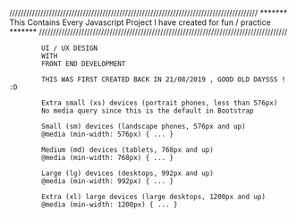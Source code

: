 ////////////////////////////////////////////////////////////////////////////////////////
******* This Contains Every Javascript Project I have created for fun / practice *******
////////////////////////////////////////////////////////////////////////////////////////

            UI / UX DESIGN 
            WITH
            FRONT END DEVELOPMENT

            THIS WAS FIRST CREATED BACK IN 21/08/2019 , GOOD OLD DAYSSS ! :D

            Extra small (xs) devices (portrait phones, less than 576px)
            No media query since this is the default in Bootstrap

            Small (sm) devices (landscape phones, 576px and up)
            @media (min-width: 576px) { ... }

            Medium (md) devices (tablets, 768px and up)
            @media (min-width: 768px) { ... }

            Large (lg) devices (desktops, 992px and up)
            @media (min-width: 992px) { ... }

            Extra (xl) large devices (large desktops, 1200px and up)
            @media (min-width: 1200px) { ... }
